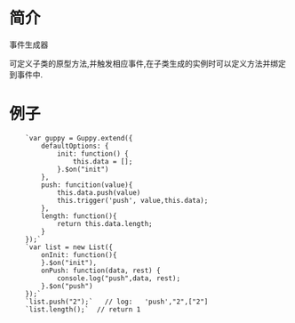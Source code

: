 # 简介

事件生成器

可定义子类的原型方法,并触发相应事件,在子类生成的实例时可以定义方法并绑定到事件中.

# 例子
        `var guppy = Guppy.extend({
            defaultOptions: {
                init: function() {
                    this.data = [];
                }.$on("init")
            },
            push: funcition(value){
                this.data.push(value)
                this.trigger('push', value,this.data);
            },
            length: function(){
                return this.data.length;
            }
        });`
        `var list = new List({
            onInit: function(){
            }.$on("init"),
            onPush: function(data, rest) {
                console.log("push",data, rest);
            }.$on("push")
        });`
        `list.push("2");`   // log:   'push',"2",["2"]
        `list.length();`  // return 1

